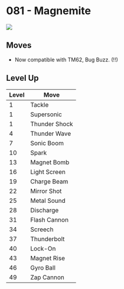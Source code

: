 # 081 - Magnemite
![][081]

## Moves

 - Now compatible with TM62, Bug Buzz. (!!)

## Level Up

Level | Move
---   | ---
  1   | Tackle
  1   | Supersonic
  1   | Thunder Shock
  4   | Thunder Wave
  7   | Sonic Boom
 10   | Spark
 13   | Magnet Bomb
 16   | Light Screen
 19   | Charge Beam
 22   | Mirror Shot
 25   | Metal Sound
 28   | Discharge
 31   | Flash Cannon
 34   | Screech
 37   | Thunderbolt
 40   | Lock-On
 43   | Magnet Rise
 46   | Gyro Ball
 49   | Zap Cannon



[081]: ../img/pokemon/081.png
